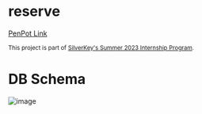 # reserve
<a href="https://design.penpot.app/#/workspace/7bde5548-9bcb-8041-8002-ac3a3fdc1ddc/8ec95363-4e2c-80a4-8002-c4a952d3e9ff?page-id=8ec95363-4e2c-80a4-8002-c4a952d43c47">PenPot Link</a>


<sub>This project is part of [SilverKey's Summer 2023 Internship Program](https://www.silverkeytech.com/blog/p/silverkey-monitor/silverkey-summer-internship-2023).</sub>
# DB Schema
![image](https://github.com/silverkeytech/reserve/assets/94568731/49bfa8a9-a2ba-44c0-b407-c4bad3033b8c)


